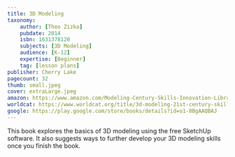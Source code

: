 ```yaml
---
title: 3D Modeling
taxonomy:
	author: [Theo Zizka]
	pubdate: 2014
	isbn: 1631378120
	subjects: [3D Modeling]
	audience: [K-12]
	expertise: [Beginner]
	tag: [lesson plans]
publisher: Cherry Lake
pagecount: 32
thumb: small.jpeg
cover: extraLarge.jpeg
amazon: https://www.amazon.com/Modeling-Century-Skills-Innovation-Library/dp/1631377922/ref=sr_1_1?keywords=3D+Modeling+%3A+21st+Century+Skills+Innovation+Library&qid=1575300157&sr=8-1
worldcat: https://www.worldcat.org/title/3d-modeling-21st-century-skills-innovation-library/oclc/963796740&referer=brief_results
google: https://play.google.com/store/books/details?id=o1-8BgAAQBAJ
---
```

This book explores the basics of 3D modeling using the free SketchUp software.  It also suggests ways to  further develop your 3D modeling skills once you finish the book.